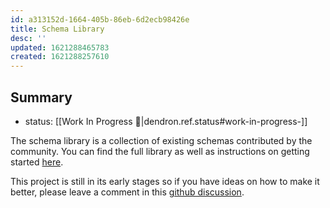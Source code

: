 ```yaml
---
id: a313152d-1664-405b-86eb-6d2ecb98426e
title: Schema Library
desc: ''
updated: 1621288465783
created: 1621288257610
---
```


## Summary
- status: [[Work In Progress 🚧|dendron.ref.status#work-in-progress-]]

The schema library is a collection of existing schemas contributed by the community. You can find the full library as well as instructions on getting started [here](https://github.com/dendronhq/schema-library).

This project is still in its early stages so if you have ideas on how to make it better, please leave a comment in this [github discussion](https://github.com/dendronhq/dendron/discussions/735).
